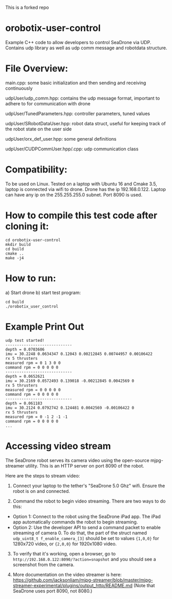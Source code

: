 This is a forked repo

# orobotix-user-control
Example C++ code to allow developers to control SeaDrone via UDP.
Contains udp library as well as udp comm message and robotdata structure.

# File Overview:
main.cpp: some basic initialization and then sending and receiving continuously

udpUser/udp_comm.hpp: contains the udp message format, important to adhere to for communication with drone

udpUser/TunedParameters.hpp: controller parameters, tuned values

udpUser/SRobotDataUser.hpp: robot data struct, useful for keeping track of the robot state on the user side

udpUser/orx_def_user.hpp: some general definitions

udpUser/CUDPCommUser.hpp/.cpp: udp communication class

# Compatibility:
To be used on Linux. Tested on a laptop with Ubuntu 16 and Cmake 3.5, laptop is connected via wifi to drone. Drone has the ip 192.168.0.122. Laptop can have any ip on the 255.255.255.0 subnet. Port 8090 is used.

# How to compile this test code after cloning it:
```
cd orobotix-user-control
mkdir build
cd build
cmake ..
make -j4
```

# How to run:
a) Start drone
b) start test program:
```
cd build
./orobotix_user_control
```

# Example Print Out
```
udp test started!
-----------------------------
depth = 0.0703606
imu = 30.2248 0.0634347 0.12043 0.00212845 0.00744957 0.00106422
rx 5 thrusters
measured rpm = 0 1 3 0 0
command rpm = 0 0 0 0 0
-----------------------------
depth = 0.0652621
imu = 30.2169 0.0572493 0.139018 -0.00212845 0.0042569 0
rx 5 thrusters
measured rpm = 0 0 0 0 0
command rpm = 0 0 0 0 0
-----------------------------
depth = 0.061183
imu = 30.2124 0.0792742 0.124481 0.0042569 -0.00106422 0
rx 5 thrusters
measured rpm = 0 -1 2 -1 -1
command rpm = 0 0 0 0 0
...
```

# Accessing video stream
The SeaDrone robot serves its camera video using the open-source mjpg-streamer utility. This is an HTTP server on port 8090 of the robot.

Here are the steps to stream video:

1) Connect your laptop to the tether's "SeaDrone 5.0 Ghz" wifi. Ensure the robot is on and connected.

2) Command the robot to begin video streaming. There are two ways to do this:
 - Option 1: Connect to the robot using the SeaDrone iPad app. The iPad app automatically commands the robot to begin streaming.
 - Option 2: Use the developer API to send a command packet to enable streaming of camera 0. To do that, the part of the struct named `udp_uint8_t f_enable_camera_[3]` should be set to values ``{1,0,0}`` for 1280x720 video, or ``{2,0,0}`` for 1920x1080 video.

3) To verify that it's working, open a browser, go to `http://192.168.0.122:8090/?action=snapshot` and you should see a screenshot from the camera.

4) More documentation on the video streamer is here:
 https://github.com/jacksonliam/mjpg-streamer/blob/master/mjpg-streamer-experimental/plugins/output_http/README.md (Note that SeaDrone uses port 8090, not 8080.)
